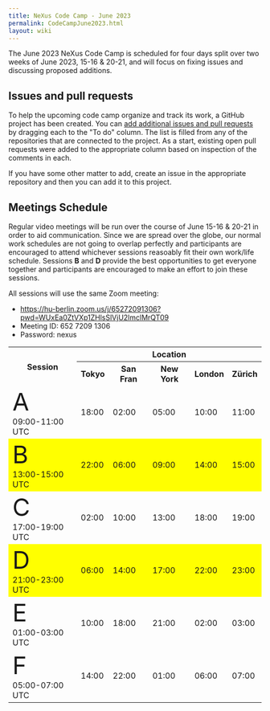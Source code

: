 ```yaml
---
title: NeXus Code Camp - June 2023
permalink: CodeCampJune2023.html
layout: wiki
---
```


The June 2023 NeXus Code Camp is scheduled for four days split over two weeks of June 2023, 15-16 & 20-21, and will focus on fixing issues and discussing proposed additions.

## Issues and pull requests

To help the upcoming code camp organize and track its work, a GitHub project has
been created.  You can [add additional issues and pull
requests](https://github.com/orgs/nexusformat/projects/3?add_cards_query=is%3Aopen)
by dragging each to the "To do" column.  The list is filled from any of the
repositories that are connected to the project.  As a start, existing open pull
requests were added to the appropriate column based on inspection of the comments in each.

If you have some other matter to add, create an issue in the appropriate repository
and then you can add it to this project.

## Meetings Schedule

Regular video meetings will be run over the course of June 15-16 & 20-21 in order to aid communication. Since we are spread over the globe, our normal work schedules are not going to overlap perfectly and participants are encouraged to attend whichever sessions reasoably fit their own work/life schedule. Sessions **B** and **D** provide the best opportunities to get everyone together and participants are encouraged to make an effort to join these sessions.

All sessions will use the same Zoom meeting:
* https://hu-berlin.zoom.us/j/65272091306?pwd=WUxEa0ZtVXp1ZHlsSlVjU2lmclMrQT09
* Meeting ID: 652 7209 1306
* Password: nexus

<table>
<TR><TH rowspan="2"> Session </TH><TH colspan="5"> Location </TH></TR>
<TR><TH>Tokyo</TH><TH>San Fran</TH><TH>New York</TH><TH>London</TH><TH>Zürich</TH></TR>
<TR><TD> <font size="+10">A</font> <BR>09:00-11:00 UTC</TD><TD>18:00</TD><TD>02:00</TD><TD>05:00</TD><TD>10:00</TD><TD>11:00</TD></TR>
<TR bgcolor="yellow"><TD> <font size="+10">B</font> <BR>13:00-15:00 UTC</TD><TD>22:00</TD><TD>06:00</TD><TD>09:00</TD><TD>14:00</TD><TD>15:00</TD></TR>
<TR><TD> <font size="+10">C</font> <BR>17:00-19:00 UTC</TD><TD>02:00</TD><TD>10:00</TD><TD>13:00</TD><TD>18:00</TD><TD>19:00</TD></TR>
<TR bgcolor="yellow"><TD> <font size="+10">D</font> <BR>21:00-23:00 UTC</TD><TD>06:00</TD><TD>14:00</TD><TD>17:00</TD><TD>22:00</TD><TD>23:00</TD></TR>
<TR><TD> <font size="+10">E</font> <BR>01:00-03:00 UTC</TD><TD>10:00</TD><TD>18:00</TD><TD>21:00</TD><TD>02:00</TD><TD>03:00</TD></TR>
<TR><TD> <font size="+10">F</font> <BR>05:00-07:00 UTC</TD><TD>14:00</TD><TD>22:00</TD><TD>01:00</TD><TD>06:00</TD><TD>07:00</TD></TR>
</table>


